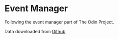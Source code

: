 # Event Manager

Following the event manager part of The Odin Project.

Data downloaded from [Github](https://raw.githubusercontent.com/TheOdinProject/curriculum/master/ruby_programming/intermediate_ruby/event_attendees.csv)
